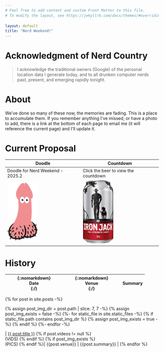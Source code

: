 ```yaml
---
# Feel free to add content and custom Front Matter to this file.
# To modify the layout, see https://jekyllrb.com/docs/themes/#overriding-theme-defaults

layout: default
title: "Nerd Weekend!"
---
```


# Acknowledgment of Nerd Country

> I acknowledge the traditional owners (Google) of the personal location data I generate today, and to all drunken computer nerds past, present, and emerging rapidly tonight.

# About

We've done so many of these now, the memories are fading. This is a place to accumulate them.  If you remember anything I've missed, or have a photo to add, there is a link at the bottom of each page to email me (it will reference the current page) and I'll update it.

# Current Proposal

| Doodle | Countdown |
|-------|--------|
| Doodle for Nerd Weekend - 2025.2 | Click the beer to view the countdown |
| <a href="https://xoyondo.com/dp/k44i2xtv5m9xbkd" target="_blank"><img src="/assets/img/doodle.png" width="100"/></a> | <a href="/countdown.html"><img src="/assets/img/iron_jack.png" width="100"/></a>|

# History

<!--
  Creating markdown table inside Jekyll loop:
  https://stackoverflow.com/a/35643035/5329728

  Embedding list inside table:
  https://stackoverflow.com/a/57904161/5329728

  Set table column width:
  https://stackoverflow.com/a/57420043/5329728
-->

| {::nomarkdown}<div style="width:175px">Date</div>{:/} | {::nomarkdown}<div style="width:175px">Venue</div>{:/}  | Summary |
|---|---|---|
{% for post in site.posts -%}

{% assign post_img_dir = post.path | slice: 7, 7 -%}
{% assign post_img_exists = false -%}
{%- for static_file in site.static_files -%}
{% if static_file.path contains post_img_dir %}
{% assign post_img_exists = true -%}
{% endif %}
{%- endfor -%}

| [{{ post.title }}]({{post.url}}) {% if post.videos != null %}<br> (VIDS) {% endif %} {% if post_img_exists %}<br>(PICS) {% endif %}| {{post.venue}} | {{post.summary}} |
{% endfor %}

